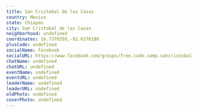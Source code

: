 ```yaml
---
title: San Cristobal de las Casas
country: Mexico
state: Chiapas
city: San Cristobal de las Casas
neighborhood: undefined
coordinates: 16.7370359,-92.6376186
plusCode: undefined
socialName: Facebook
socialURL: https://www.facebook.com/groups/free.code.camp.sancristobal
chatName: undefined
chatURL: undefined
eventName: undefined
eventURL: undefined
leaderName: undefined
leaderURL: undefined
oldPhoto: undefined
coverPhoto: undefined
---
```

